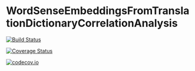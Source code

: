 # WordSenseEmbeddingsFromTranslationDictionaryCorrelationAnalysis

[![Build Status](https://travis-ci.org/oxinabox/WordSenseEmbeddingsFromTranslationDictionaryCorrelationAnalysis.jl.svg?branch=master)](https://travis-ci.org/oxinabox/WordSenseEmbeddingsFromTranslationDictionaryCorrelationAnalysis.jl)

[![Coverage Status](https://coveralls.io/repos/oxinabox/WordSenseEmbeddingsFromTranslationDictionaryCorrelationAnalysis.jl/badge.svg?branch=master&service=github)](https://coveralls.io/github/oxinabox/WordSenseEmbeddingsFromTranslationDictionaryCorrelationAnalysis.jl?branch=master)

[![codecov.io](http://codecov.io/github/oxinabox/WordSenseEmbeddingsFromTranslationDictionaryCorrelationAnalysis.jl/coverage.svg?branch=master)](http://codecov.io/github/oxinabox/WordSenseEmbeddingsFromTranslationDictionaryCorrelationAnalysis.jl?branch=master)
